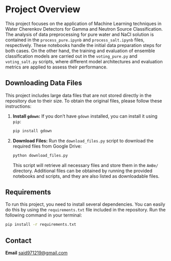 # Project Overview

This project focuses on the application of Machine Learning techniques in Water Cherenkov Detectors for Gamma and Neutron Source Classification. The analysis of data preprocessing for pure water and NaCl solution is contained in the `process_pure.ipynb` and `process_salt.ipynb` files, respectively. These notebooks handle the initial data preparation steps for both cases. On the other hand, the training and evaluation of ensemble classification models are carried out in the `voting_pure.py` and `voting_salt.py` scripts, where different model architectures and evaluation metrics are applied to assess their performance.

## Downloading Data Files

This project includes large data files that are not stored directly in the repository due to their size. To obtain the original files, please follow these instructions:

1. **Install `gdown`:** If you don’t have `gdown` installed, you can install it using `pip`:

    ```bash
    pip install gdown
    ```

2. **Download Files:** Run the `download_files.py` script to download the required files from Google Drive:

    ```bash
    python download_files.py
    ```

   This script will retrieve all necessary files and store them in the `AmBe/` directory. Additional files can be obtained by running the provided notebooks and scripts, and they are also listed as downloadable files.

## Requirements

To run this project, you need to install several dependencies. You can easily do this by using the `requirements.txt` file included in the repository. Run the following command in your terminal:

```bash
pip install -r requirements.txt
```

## Contact

**Email** said971219@gmail.com

